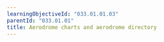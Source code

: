 ```yaml
---
learningObjectiveId: "033.01.01.03"
parentId: "033.01.01"
title: Aerodrome charts and aerodrome directory
---
```

